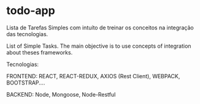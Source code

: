 # todo-app
Lista de Tarefas Simples com intuíto de treinar os conceitos na integração das tecnologias.

List of Simple Tasks.
The main objective is to use concepts of integration about theses frameworks.

Tecnologias:

FRONTEND:
REACT, REACT-REDUX, AXIOS (Rest Client), WEBPACK, BOOTSTRAP....

BACKEND:
Node, Mongoose, Node-Restful
